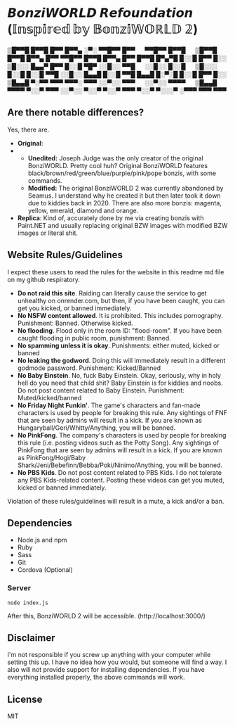 # 𝘽𝙤𝙣𝙯𝙞𝙒𝙊𝙍𝙇𝘿 𝙍𝙚𝙛𝙤𝙪𝙣𝙙𝙖𝙩𝙞𝙤𝙣 (𝕀𝕟𝕤𝕡𝕚𝕣𝕖𝕕 𝕓𝕪 𝔹𝕠𝕟𝕫𝕚𝕎𝕆ℝ𝕃𝔻 𝟚)


▒█▀▀█ █▀▀█ █▀▀ █▀▀▄ ░▀░ ▀▀█▀▀ █▀▀ 　 ▀▀█▀▀ █▀▀█ 　 ▒█▀▀█ █▀▀█ █▀▀▄ █▀▀ ▀▀█▀▀ █▀▀█ █▀▀▄ █▀▀ █▀▀█ █▀▄▀█ █░░█ █▀▀ █░░ 
▒█░░░ █▄▄▀ █▀▀ █░░█ ▀█▀ ░░█░░ ▀▀█ 　 ░░█░░ █░░█ 　 ▒█░░░ █░░█ █░░█ ▀▀█ ░░█░░ █▄▄█ █░░█ ▀▀█ █▄▄█ █░▀░█ █░░█ █▀▀ █░░ 
▒█▄▄█ ▀░▀▀ ▀▀▀ ▀▀▀░ ▀▀▀ ░░▀░░ ▀▀▀ 　 ░░▀░░ ▀▀▀▀ 　 ▒█▄▄█ ▀▀▀▀ ▀░░▀ ▀▀▀ ░░▀░░ ▀░░▀ ▀░░▀ ▀▀▀ ▀░░▀ ▀░░░▀ ░▀▀▀ ▀▀▀ ▀▀▀

## Are there notable differences?
Yes, there are.

* **Original**:
* * **Unedited:** Joseph Judge was the only creator of the original BonziWORLD. Pretty cool huh? Original BonziWORLD features black/brown/red/green/blue/purple/pink/pope bonzis, with some commands.
  * **Modified:** The original BonziWORLD 2 was currently abandoned by Seamus. I understand why he created it but then later took it down due to kiddies back in 2020. There are also more bonzis: magenta, yellow, emerald, diamond and orange.
* **Replica**: Kind of, accurately done by me via creating bonzis with Paint.NET and usually replacing original BZW images with modified BZW images or literal shit.

## Website Rules/Guidelines

I expect these users to read the rules for the website in this readme md file on my github respiratory.
- **Do not raid this site**. Raiding can literally cause the service to get unhealthy on onrender.com, but then, if you have been caught, you can get you kicked, or banned immediately.
- **No NSFW content allowed**. It is prohibited. This includes pornography. Punishment: Banned. Otherwise kicked.
- **No flooding**. Flood only in the room ID: "flood-room". If you have been caught flooding in public room, punishment: Banned.
- **No spamming unless it is okay**. Punishments: either muted, kicked or banned
- **No leaking the godword**. Doing this will immediately result in a different godmode password. Punishment: Kicked/Banned
- **No Baby Einstein**. No, fuck Baby Einstein. Okay, seriously, why in holy hell do you need that child shit? Baby Einstein is for kiddies and noobs. Do not post content related to Baby Einstein. Punishment: Muted/kicked/banned
- **No Friday Night Funkin'**. The game's characters and fan-made characters is used by people for breaking this rule. Any sightings of FNF that are seen by admins will result in a kick. If you are known as Hungaryball/Geri/Whitty/Anything, you will be banned.
- **No PinkFong**. The company's characters is used by people for breaking this rule (i.e. posting videos such as the Potty Song). Any sightings of PinkFong that are seen by admins will result in a kick. If you are known as PinkFong/Hogi/Baby Shark/Jeni/Bebefinn/Bebba/Poki/Ninimo/Anything, you will be banned.
- **No PBS Kids**. Do not post content related to PBS Kids. I do not tolerate any PBS Kids-related content. Posting these videos can get you muted, kicked or banned immediately.

Violation of these rules/guidelines will result in a mute, a kick and/or a ban.

## Dependencies
- Node.js and npm
- Ruby
- Sass
- Git
- Cordova (Optional)

### Server
```
node index.js
```
After this, BonziWORLD 2 will be accessible. (http://localhost:3000/)

## Disclaimer
I'm not responsible if you screw up anything with your computer while setting this up. I have no idea how you would, but someone will find a way. I also will not provide support for installing dependencies. If you have everything installed properly, the above commands will work.

## License
MIT
